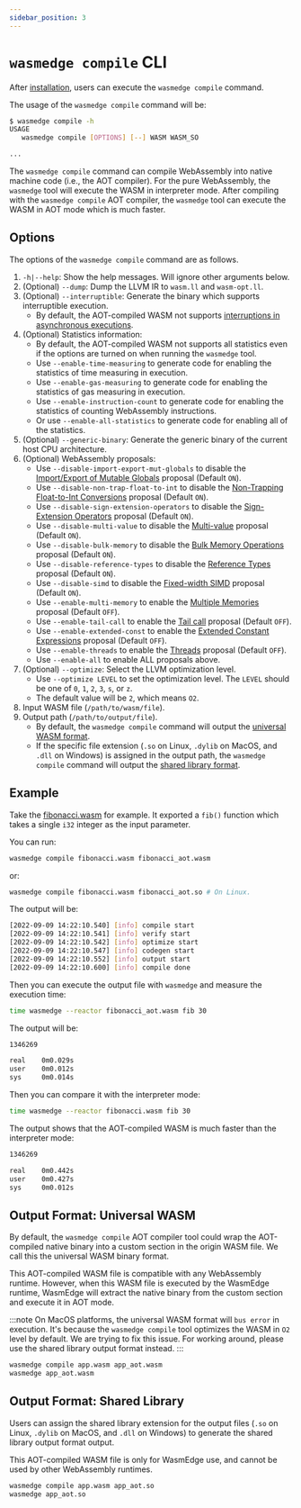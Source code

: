 ```yaml
---
sidebar_position: 3
---
```


# `wasmedge compile` CLI

After [installation](../build-and-run/install.md), users can execute the `wasmedge compile` command.

The usage of the `wasmedge compile` command will be:

```bash
$ wasmedge compile -h
USAGE
   wasmedge compile [OPTIONS] [--] WASM WASM_SO

...
```

The `wasmedge compile` command can compile WebAssembly into native machine code (i.e., the AOT compiler). For the pure WebAssembly, the `wasmedge` tool will execute the WASM in interpreter mode. After compiling with the `wasmedge compile` AOT compiler, the `wasmedge` tool can execute the WASM in AOT mode which is much faster.

## Options

The options of the `wasmedge compile` command are as follows.

1. `-h|--help`: Show the help messages. Will ignore other arguments below.
2. (Optional) `--dump`: Dump the LLVM IR to `wasm.ll` and `wasm-opt.ll`.
3. (Optional) `--interruptible`: Generate the binary which supports interruptible execution.
   - By default, the AOT-compiled WASM not supports [interruptions in asynchronous executions](../../embed/c/reference/0.12.0#async).
4. (Optional) Statistics information:
   - By default, the AOT-compiled WASM not supports all statistics even if the options are turned on when running the `wasmedge` tool.
   - Use `--enable-time-measuring` to generate code for enabling the statistics of time measuring in execution.
   - Use `--enable-gas-measuring` to generate code for enabling the statistics of gas measuring in execution.
   - Use `--enable-instruction-count` to generate code for enabling the statistics of counting WebAssembly instructions.
   - Or use `--enable-all-statistics` to generate code for enabling all of the statistics.
5. (Optional) `--generic-binary`: Generate the generic binary of the current host CPU architecture.
6. (Optional) WebAssembly proposals:
   - Use `--disable-import-export-mut-globals` to disable the [Import/Export of Mutable Globals](https://github.com/WebAssembly/mutable-global) proposal (Default `ON`).
   - Use `--disable-non-trap-float-to-int` to disable the [Non-Trapping Float-to-Int Conversions](https://github.com/WebAssembly/nontrapping-float-to-int-conversions) proposal (Default `ON`).
   - Use `--disable-sign-extension-operators` to disable the [Sign-Extension Operators](https://github.com/WebAssembly/sign-extension-ops) proposal (Default `ON`).
   - Use `--disable-multi-value` to disable the [Multi-value](https://github.com/WebAssembly/multi-value) proposal (Default `ON`).
   - Use `--disable-bulk-memory` to disable the [Bulk Memory Operations](https://github.com/WebAssembly/bulk-memory-operations) proposal (Default `ON`).
   - Use `--disable-reference-types` to disable the [Reference Types](https://github.com/WebAssembly/reference-types) proposal (Default `ON`).
   - Use `--disable-simd` to disable the [Fixed-width SIMD](https://github.com/webassembly/simd) proposal (Default `ON`).
   - Use `--enable-multi-memory` to enable the [Multiple Memories](https://github.com/WebAssembly/multi-memory) proposal (Default `OFF`).
   - Use `--enable-tail-call` to enable the [Tail call](https://github.com/WebAssembly/tail-call) proposal (Default `OFF`).
   - Use `--enable-extended-const` to enable the [Extended Constant Expressions](https://github.com/WebAssembly/extended-const) proposal (Default `OFF`).
   - Use `--enable-threads` to enable the [Threads](https://github.com/webassembly/threads) proposal (Default `OFF`).
   - Use `--enable-all` to enable ALL proposals above.
7. (Optional) `--optimize`: Select the LLVM optimization level.
   - Use `--optimize LEVEL` to set the optimization level. The `LEVEL` should be one of `0`, `1`, `2`, `3`, `s`, or `z`.
   - The default value will be `2`, which means `O2`.
8. Input WASM file (`/path/to/wasm/file`).
9. Output path (`/path/to/output/file`).
   - By default, the `wasmedge compile` command will output the [universal WASM format](#output-format-universal-wasm).
   - If the specific file extension (`.so` on Linux, `.dylib` on MacOS, and `.dll` on Windows) is assigned in the output path, the `wasmedge compile` command will output the [shared library format](#output-format-shared-library).

## Example

Take the [fibonacci.wasm](https://github.com/WasmEdge/WasmEdge/raw/master/examples/wasm/fibonacci.wasm) for example. It exported a `fib()` function which takes a single `i32` integer as the input parameter.

You can run:

```bash
wasmedge compile fibonacci.wasm fibonacci_aot.wasm
```

or:

```bash
wasmedge compile fibonacci.wasm fibonacci_aot.so # On Linux.
```

The output will be:

```bash
[2022-09-09 14:22:10.540] [info] compile start
[2022-09-09 14:22:10.541] [info] verify start
[2022-09-09 14:22:10.542] [info] optimize start
[2022-09-09 14:22:10.547] [info] codegen start
[2022-09-09 14:22:10.552] [info] output start
[2022-09-09 14:22:10.600] [info] compile done
```

Then you can execute the output file with `wasmedge` and measure the execution time:

```bash
time wasmedge --reactor fibonacci_aot.wasm fib 30
```

The output will be:

```bash
1346269

real    0m0.029s
user    0m0.012s
sys     0m0.014s
```

Then you can compare it with the interpreter mode:

```bash
time wasmedge --reactor fibonacci.wasm fib 30
```

The output shows that the AOT-compiled WASM is much faster than the interpreter mode:

```bash
1346269

real    0m0.442s
user    0m0.427s
sys     0m0.012s
```

## Output Format: Universal WASM

By default, the `wasmedge compile` AOT compiler tool could wrap the AOT-compiled native binary into a custom section in the origin WASM file. We call this the universal WASM binary format.

This AOT-compiled WASM file is compatible with any WebAssembly runtime. However, when this WASM file is executed by the WasmEdge runtime, WasmEdge will extract the native binary from the custom section and execute it in AOT mode.

<!-- prettier-ignore -->
:::note
On MacOS platforms, the universal WASM format will `bus error` in execution. It's because the `wasmedge compile` tool optimizes the WASM in `O2` level by default. We are trying to fix this issue. For working around, please use the shared library output format instead.
:::

```bash
wasmedge compile app.wasm app_aot.wasm
wasmedge app_aot.wasm
```

## Output Format: Shared Library

Users can assign the shared library extension for the output files (`.so` on Linux, `.dylib` on MacOS, and `.dll` on Windows) to generate the shared library output format output.

This AOT-compiled WASM file is only for WasmEdge use, and cannot be used by other WebAssembly runtimes.

```bash
wasmedge compile app.wasm app_aot.so
wasmedge app_aot.so
```
